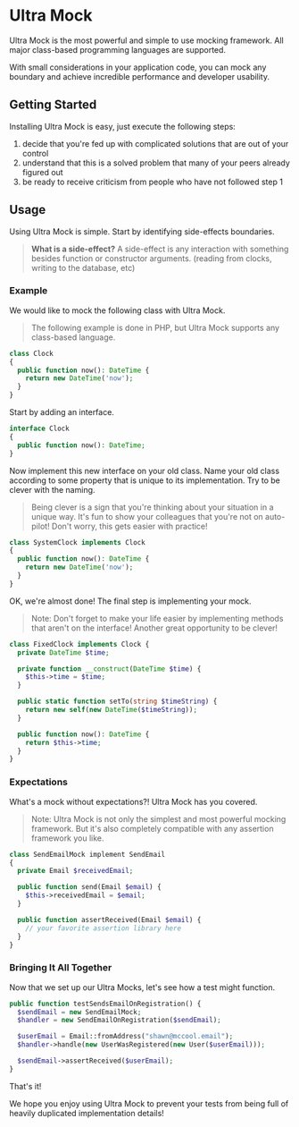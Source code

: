 # Ultra Mock

Ultra Mock is the most powerful and simple to use mocking framework. All major class-based programming languages are supported.

With small considerations in your application code, you can mock any boundary and achieve incredible performance and developer usability.

## Getting Started

Installing Ultra Mock is easy, just execute the following steps:

1. decide that you're fed up with complicated solutions that are out of your control
2. understand that this is a solved problem that many of your peers already figured out
3. be ready to receive criticism from people who have not followed step 1

## Usage

Using Ultra Mock is simple. Start by identifying side-effects boundaries.

> **What is a side-effect?** A side-effect is any interaction with something besides function or constructor arguments. (reading from clocks, writing to the database, etc)

### Example

We would like to mock the following class with Ultra Mock.

> The following example is done in PHP, but Ultra Mock supports any class-based language.

```PHP
class Clock
{
  public function now(): DateTime {
    return new DateTime('now');
  }
}
```

Start by adding an interface.

```PHP
interface Clock
{
  public function now(): DateTime;
}

```

Now implement this new interface on your old class. Name your old class according to some property that is unique to its implementation. Try to be clever with the naming.

> Being clever is a sign that you're thinking about your situation in a unique way. It's fun to show your colleagues that you're not on auto-pilot! Don't worry, this gets easier with practice!

```PHP
class SystemClock implements Clock
{
  public function now(): DateTime {
    return new DateTime('now');
  }
}
```

OK, we're almost done! The final step is implementing your mock.

> Note: Don't forget to make your life easier by implementing methods that aren't on the interface! Another great opportunity to be clever!

```PHP
class FixedClock implements Clock {
  private DateTime $time;

  private function __construct(DateTime $time) {
    $this->time = $time;
  }

  public static function setTo(string $timeString) {
    return new self(new DateTime($timeString));
  }

  public function now(): DateTime {
    return $this->time;
  }
}
```

### Expectations

What's a mock without expectations?! Ultra Mock has you covered.

> Note: Ultra Mock is not only the simplest and most powerful mocking framework. But it's also completely compatible with any assertion framework you like.

```PHP
class SendEmailMock implement SendEmail
{
  private Email $receivedEmail;

  public function send(Email $email) {
    $this->receivedEmail = $email;
  }

  public function assertReceived(Email $email) {
    // your favorite assertion library here
  }
}
```

### Bringing It All Together

Now that we set up our Ultra Mocks, let's see how a test might function.

```PHP
public function testSendsEmailOnRegistration() {
  $sendEmail = new SendEmailMock;
  $handler = new SendEmailOnRegistration($sendEmail);

  $userEmail = Email::fromAddress("shawn@mccool.email");
  $handler->handle(new UserWasRegistered(new User($userEmail)));

  $sendEmail->assertReceived($userEmail);
}
```

That's it!

We hope you enjoy using Ultra Mock to prevent your tests from being full of heavily duplicated implementation details!
